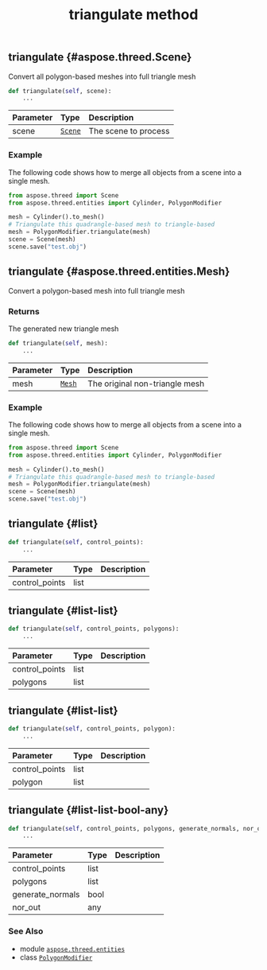 ﻿---
title: triangulate method
second_title: Aspose.3D for Python via .NET API References
description: 
type: docs
weight: 90
url: /aspose.threed.entities/polygonmodifier/triangulate/
is_root: false
---

## triangulate {#aspose.threed.Scene}

Convert all polygon-based meshes into full triangle mesh



```python
def triangulate(self, scene):
    ...
```


| Parameter | Type | Description |
| :- | :- | :- |
| scene | [`Scene`](/3d/python-net/aspose.threed/scene) | The scene to process |

### Example 


The following code shows how to merge all objects from a scene into a single mesh.

```python
from aspose.threed import Scene
from aspose.threed.entities import Cylinder, PolygonModifier

mesh = Cylinder().to_mesh()
# Triangulate this quadrangle-based mesh to triangle-based
mesh = PolygonModifier.triangulate(mesh)
scene = Scene(mesh)
scene.save("test.obj")

```


## triangulate {#aspose.threed.entities.Mesh}

Convert a polygon-based mesh into full triangle mesh


### Returns 


The generated new triangle mesh


```python
def triangulate(self, mesh):
    ...
```


| Parameter | Type | Description |
| :- | :- | :- |
| mesh | [`Mesh`](/3d/python-net/aspose.threed.entities/mesh) | The original non-triangle mesh |

### Example 


The following code shows how to merge all objects from a scene into a single mesh.

```python
from aspose.threed import Scene
from aspose.threed.entities import Cylinder, PolygonModifier

mesh = Cylinder().to_mesh()
# Triangulate this quadrangle-based mesh to triangle-based
mesh = PolygonModifier.triangulate(mesh)
scene = Scene(mesh)
scene.save("test.obj")

```


## triangulate {#list}





```python
def triangulate(self, control_points):
    ...
```


| Parameter | Type | Description |
| :- | :- | :- |
| control_points | list |  |


## triangulate {#list-list}





```python
def triangulate(self, control_points, polygons):
    ...
```


| Parameter | Type | Description |
| :- | :- | :- |
| control_points | list |  |
| polygons | list |  |


## triangulate {#list-list}





```python
def triangulate(self, control_points, polygon):
    ...
```


| Parameter | Type | Description |
| :- | :- | :- |
| control_points | list |  |
| polygon | list |  |


## triangulate {#list-list-bool-any}





```python
def triangulate(self, control_points, polygons, generate_normals, nor_out):
    ...
```


| Parameter | Type | Description |
| :- | :- | :- |
| control_points | list |  |
| polygons | list |  |
| generate_normals | bool |  |
| nor_out | any |  |



### See Also
* module [`aspose.threed.entities`](../../)
* class [`PolygonModifier`](/3d/python-net/aspose.threed.entities/polygonmodifier)
